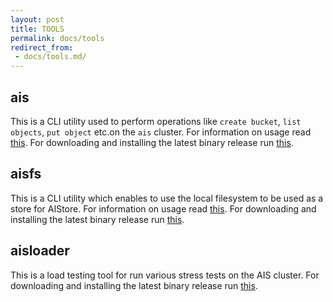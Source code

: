 ```yaml
---
layout: post
title: TOOLS
permalink: docs/tools
redirect_from:
 - docs/tools.md/
---
```


## ais

This is a CLI utility used to perform operations like `create bucket`, `list objects`, `put object` etc.on the `ais` cluster.
For information on usage read [this](/aistore/cmd/cli/README.md).
For downloading and installing the latest binary release run [this](/aistore/cmd/cli/install_bin.sh).

## aisfs

This is a CLI utility which enables to use the local filesystem to be used as a store for AIStore.
For information on usage read [this](/aistore/cmd/aisfs/README.md).
For downloading and installing the latest binary release run [this](/aistore/cmd/aisfs/install_bin.sh).

## aisloader

This is a load testing tool for run various stress tests on the AIS cluster.
For downloading and installing the latest binary release run [this](/aistore/cmd/aisloader/install_bin.sh).
